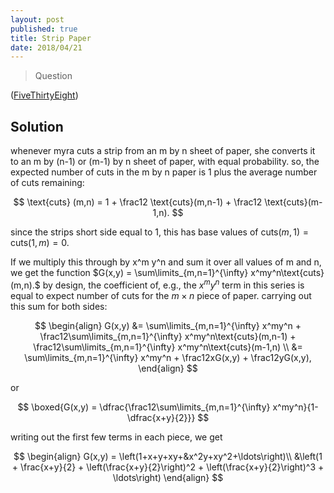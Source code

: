 ```yaml
---
layout: post
published: true
title: Strip Paper
date: 2018/04/21
---
```


>Question

<!--more-->

([FiveThirtyEight](URL))

## Solution

whenever myra cuts a strip from an m by n sheet of paper, she converts it to an m by (n-1) or (m-1) by n sheet of paper, with equal probability. so, the expected number of cuts in the m by n paper is 1 plus the average number of cuts remaining:

$$
\text{cuts} (m,n) = 1 + \frac12 \text{cuts}(m,n-1) + \frac12 \text{cuts}(m-1,n).
$$

since the strips short side equal to $1,$ this has base values of $\text{cuts}(m,1) = \text{cuts}(1,m) = 0.$

If we multiply this through by x^m y^n and sum it over all values of m and n, we get the function $G(x,y) = \sum\limits_{m,n=1}^{\infty} x^my^n\text{cuts}(m,n).$ by design, the coefficient of, e.g., the $x^my^n$ term in this series is equal to expect number of cuts for the $m\times n$ piece of paper. carrying out this sum for both sides:

$$
\begin{align}
G(x,y) &= \sum\limits_{m,n=1}^{\infty} x^my^n + \frac12\sum\limits_{m,n=1}^{\infty} x^my^n\text{cuts}(m,n-1) + \frac12\sum\limits_{m,n=1}^{\infty} x^my^n\text{cuts}(m-1,n) \\
&= \sum\limits_{m,n=1}^{\infty} x^my^n + \frac12xG(x,y) + \frac12yG(x,y),
\end{align}
$$

or 

$$
\boxed{G(x,y) = \dfrac{\frac12\sum\limits_{m,n=1}^{\infty} x^my^n}{1-\dfrac{x+y}{2}}}
$$

writing out the first few terms in each piece, we get

$$
\begin{align}
G(x,y) = \left(1+x+y+xy+&x^2y+xy^2+\ldots\right)\\
&\left(1 + \frac{x+y}{2} + \left(\frac{x+y}{2}\right)^2 + \left(\frac{x+y}{2}\right)^3 + \ldots\right)
\end{align}
$$

<br>
